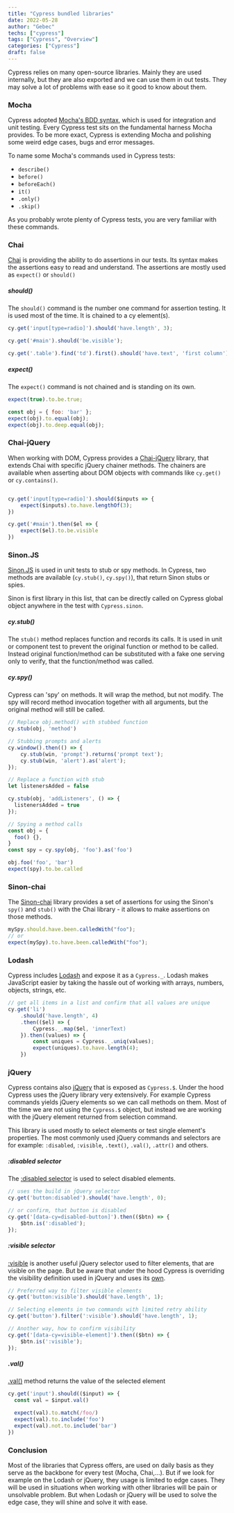 ```yaml
---
title: "Cypress bundled libraries"
date: 2022-05-28
author: "Gebec"
techs: ["cypress"]
tags: ["Cypress", "Overview"]
categories: ["Cypress"]
draft: false
---
```


Cypress relies on many open-source libraries. Mainly they are used internally, but they are also exported and we can use them in out tests. They may solve a lot of problems with ease so it good to know about them.

### Mocha
Cypress adopted [Mocha's BDD syntax](http://mochajs.org/), which is used for integration and unit testing. Every Cypress test sits on the fundamental harness Mocha provides. To be more exact, Cypress is extending Mocha and polishing some weird edge cases, bugs and error messages.

To name some Mocha's commands used in Cypress tests:
- `describe()`
- `before()`
- `beforeEach()`
- `it()`
- `.only()`
- `.skip()`

As you probably wrote plenty of Cypress tests, you are very familiar with these commands.

### Chai
[Chai](http://chaijs.com/) is providing the ability to do assertions in our tests. Its syntax makes the assertions easy to read and understand. The assertions are mostly used as `expect()` or `should()`

##### should()
The `should()` command is the number one command for assertion testing. It is used most of the time. It is chained to a cy element(s).

```js
cy.get('input[type=radio]').should('have.length', 3);

cy.get('#main').should('be.visible');

cy.get('.table').find('td').first().should('have.text', 'first column');
```

##### expect()
The `expect()` command is not chained and is standing on its own.

```js
expect(true).to.be.true;

const obj = { foo: 'bar' };
expect(obj).to.equal(obj);
expect(obj).to.deep.equal(obj);
```

### Chai-jQuery
When working with DOM, Cypress provides a [Chai-jQuery](https://github.com/chaijs/chai-jquery) library, that extends Chai with specific jQuery chainer methods.
The chainers are available when asserting about DOM objects with commands like `cy.get()` or `cy.contains()`.

```js

cy.get('input[type=radio]').should($inputs => {
    expect($inputs).to.have.lengthOf(3);
})

cy.get('#main').then($el => {
    expect($el).to.be.visible
})
```

### Sinon.JS
[Sinon.JS](http://sinonjs.org/) is used in unit tests to stub or spy methods. In Cypress, two methods are available (`cy.stub()`, `cy.spy()`), that return Sinon stubs or spies.

Sinon is first library in this list, that can be directly called on Cypress global object anywhere in the test with `Cypress.sinon`.

##### cy.stub()
The `stub()` method replaces function and records its calls. It is used in unit or component test to prevent the original function or method to be called. Instead original function/method can be substituted with a fake one serving only to verify, that the function/method was called.

##### cy.spy()
Cypress can 'spy' on methods. It will wrap the method, but not modify. The spy will record method invocation together with all arguments, but the original method will still be called.

```js
// Replace obj.method() with stubbed function
cy.stub(obj, 'method')

// Stubbing prompts and alerts
cy.window().then(() => {
    cy.stub(win, 'prompt').returns('prompt text');
    cy.stub(win, 'alert').as('alert');
});

// Replace a function with stub
let listenersAdded = false

cy.stub(obj, 'addListeners', () => {
  listenersAdded = true
});

// Spying a method calls
const obj = {
  foo() {},
}
const spy = cy.spy(obj, 'foo').as('foo')

obj.foo('foo', 'bar')
expect(spy).to.be.called
```

### Sinon-chai
The [Sinon-chai](https://github.com/cypress-io/sinon-chai) library provides a set of assertions for using the Sinon's `spy()` and `stub()` with the Chai library - it allows to make assertions on those methods.

```js
mySpy.should.have.been.calledWith("foo");
// or
expect(mySpy).to.have.been.calledWith("foo");
```

### Lodash
Cypress includes [Lodash](https://lodash.com/) and expose it as a `Cypress._`. Lodash makes JavaScript easier by taking the hassle out of working with arrays, numbers, objects, strings, etc.


```js
// get all items in a list and confirm that all values are unique
cy.get('li')
    .should('have.length', 4)
    .then(($el) => {
        Cypress._.map($el, 'innerText)
    }).then((values) => {
        const uniques = Cypress._.uniq(values);
        expect(uniques).to.have.length(4);
    })
```

### jQuery
Cypress contains also [jQuery](http://jquery.com/) that is exposed as `Cypress.$`. Under the hood Cypress uses the jQuery library very extensively. For example Cypress commands yields jQuery elements so we can call methods on them. Most of the time we are not using the `Cypress.$` object, but instead we are working with the jQuery element returned from selection command.

This library is used mostly to select elements or test single element's properties.
The most commonly used jQuery commands and selectors are for example: `:disabled`, `:visible`, `.text()`, `.val()`, `.attr()` and others.

##### :disabled selector
The [:disabled selector](https://api.jquery.com/disabled-selector/) is used to select disabled elements.
```js
// uses the build in jQuery selector
cy.get('button:disabled').should('have.length', 0);

// or confirm, that button is disabled
cy.get('[data-cy=disabled-button]').then(($btn) => {
    $btn.is(':disabled');
});
```

##### :visible selector
[:visible](https://api.jquery.com/visible-selector/) is another useful jQuery selector used to filter elements, that are visible on the page. But be aware that under the hood Cypress is overriding the visibility definition used in jQuery and uses its [own](https://docs.cypress.io/guides/core-concepts/interacting-with-elements#Visibility).
```js
// Preferred way to filter visible elements
cy.get('button:visible').should('have.length', 1);

// Selecting elements in two commands with limited retry ability
cy.get('button').filter(':visible').should('have.length', 1);

// Another way, how to confirm visibility
cy.get('[data-cy=visible-element]').then(($btn) => {
    $btn.is(':visible');
});
```

##### .val()
[.val()](https://api.jquery.com/val/) method returns the value of the selected element
```js
cy.get('input').should(($input) => {
  const val = $input.val()

  expect(val).to.match(/foo/)
  expect(val).to.include('foo')
  expect(val).not.to.include('bar')
})
```


### Conclusion
Most of the libraries that Cypress offers, are used on daily basis as they serve as the backbone for every test (Mocha, Chai,...). But if we look for example on the Lodash or jQuery, they usage is limited to edge cases. They will be used in situations when working with other libraries will be pain or unsolvable problem. But when Lodash or jQuery will be used to solve the edge case, they will shine and solve it with ease.
